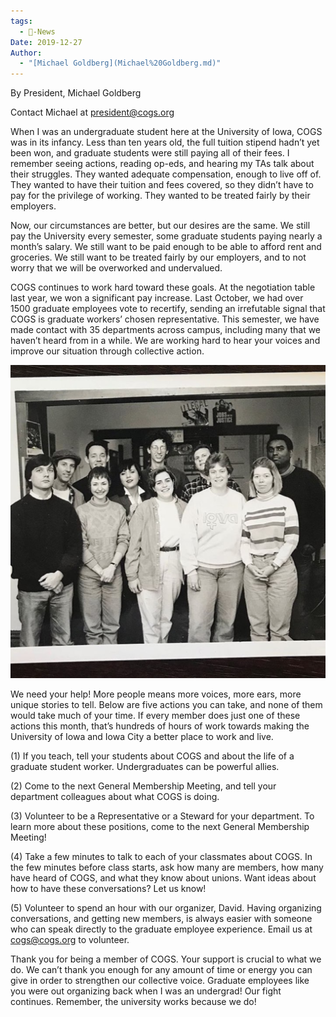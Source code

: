 ```yaml
---
tags:
  - 📰-News
Date: 2019-12-27
Author:
  - "[Michael Goldberg](Michael%20Goldberg.md)"
---
```


By President, Michael Goldberg

Contact Michael at president@cogs.org

When I was an undergraduate student here at the University of Iowa, COGS was in its infancy. Less than ten years old, the full tuition stipend hadn’t yet been won, and graduate students were still paying all of their fees. I remember seeing actions, reading op-eds, and hearing my TAs talk about their struggles. They wanted adequate compensation, enough to live off of. They wanted to have their tuition and fees covered, so they didn’t have to pay for the privilege of working. They wanted to be treated fairly by their employers.

Now, our circumstances are better, but our desires are the same. We still pay the University every semester, some graduate students paying nearly a month’s salary. We still want to be paid enough to be able to afford rent and groceries. We still want to be treated fairly by our employers, and to not worry that we will be overworked and undervalued.

COGS continues to work hard toward these goals. At the negotiation table last year, we won a significant pay increase. Last October, we had over 1500 graduate employees vote to recertify, sending an irrefutable signal that COGS is graduate workers’ chosen representative. This semester, we have made contact with 35 departments across campus, including many that we haven’t heard from in a while. We are working hard to hear your voices and improve our situation through collective action.

![1997 COGS Coordinating Committee Bargains for first COGS contract.png](../../Attachments/1997%20COGS%20Coordinating%20Committee%20Bargains%20for%20first%20COGS%20contract.png)

We need your help! More people means more voices, more ears, more unique stories to tell. Below are five actions you can take, and none of them would take much of your time. If every member does just one of these actions this month, that’s hundreds of hours of work towards making the University of Iowa and Iowa City a better place to work and live.

(1) If you teach, tell your students about COGS and about the life of a graduate student worker. Undergraduates can be powerful allies.

(2) Come to the next General Membership Meeting, and tell your department colleagues about what COGS is doing.

(3) Volunteer to be a Representative or a Steward for your department. To learn more about these positions, come to the next General Membership Meeting!

(4) Take a few minutes to talk to each of your classmates about COGS. In the few minutes before class starts, ask how many are members, how many have heard of COGS, and what they know about unions. Want ideas about how to have these conversations? Let us know!

(5) Volunteer to spend an hour with our organizer, David. Having organizing conversations, and getting new members, is always easier with someone who can speak directly to the graduate employee experience. Email us at cogs@cogs.org to volunteer.

Thank you for being a member of COGS. Your support is crucial to what we do. We can’t thank you enough for any amount of time or energy you can give in order to strengthen our collective voice. Graduate employees like you were out organizing back when I was an undergrad! Our fight continues. Remember, the university works because we do!